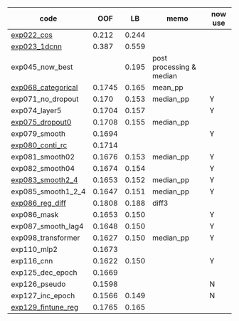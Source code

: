 
|code|OOF|LB|memo|now use|
|--|--|--|--|--|
|[exp022_cos]|0.212|0.244|||
|[exp023_1dcnn]|0.387|0.559|||
|exp045_now_best||0.195|post processing & median||
|[exp068_categorical]|0.1745|0.165|mean_pp||
|exp071_no_dropout|0.170|0.153|median_pp|Y|
|exp074_layer5|0.1704|0.157||Y|
|[exp075_dropout0]|0.1708|0.155|median_pp||
|exp079_smooth|0.1694|||Y|
|[exp080_conti_rc]|0.1714||||
|exp081_smooth02|0.1676|0.153|median_pp|Y|
|exp082_smooth04|0.1674|0.154||Y|
|[exp083_smooth2_4]|0.1653|0.152|median_pp|Y|
|exp085_smooth1_2_4|0.1647|0.151|median_pp|Y|
|[exp086_reg_diff]|0.1808|0.188|diff3||
|exp086_mask|0.1653|0.150||Y|
|exp087_smooth_lag4|0.1648|0.150||Y|
|exp098_transformer|0.1627|0.150|median_pp|Y|
|exp110_mlp2|0.1673||||
|exp116_cnn|0.1622|0.150||Y|
|exp125_dec_epoch|0.1669||||
|exp126_pseudo|0.1598|||N|
|exp127_inc_epoch|0.1566|0.149||N|
|[exp129_fintune_reg]|0.1765|0.165|||



[exp022_cos]:https://github.com/trtd56/VentilatorPressurePrediction/blob/565e0de4231d86b7af88a349e3ec03c1abc379c4/src/ventilatorlstm.py
[exp023_1dcnn]:https://www.kaggle.com/takamichitoda/ventilator-1dcnn-lstm?scriptVersionId=76092602
[exp068_categorical]:https://www.kaggle.com/takamichitoda/ventilator-train-classification/notebook?scriptVersionId=76446772
[exp075_dropout0]:https://www.kaggle.com/takamichitoda/ventilator-train-classification?scriptVersionId=76597714
[exp080_conti_rc]:https://www.kaggle.com/takamichitoda/ventilator-train-classification?scriptVersionId=76624771
[exp083_smooth2_4]:https://github.com/trtd56/VentilatorPressurePrediction/blob/2e34d395975d6ad4ef91b77f4d443fd5f12e691a/src/ventilatorlstm.py
[exp086_reg_diff]:https://www.kaggle.com/takamichitoda/ventilator-train-classification-regdiff
[exp129_fintune_reg]:https://www.kaggle.com/takamichitoda/ventilator-fine-tune-regression?scriptVersionId=77059448
